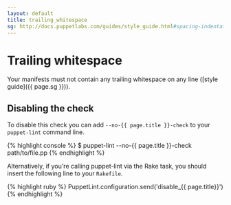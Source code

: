 ```yaml
---
layout: default
title: trailing_whitespace
sg: http://docs.puppetlabs.com/guides/style_guide.html#spacing-indentation--whitespace
---
```


# Trailing whitespace

Your manifests must not contain any trailing whitespace on any line
([style guide]({{ page.sg }})).

## Disabling the check

To disable this check you can add `--no-{{ page.title }}-check` to your
`puppet-lint` command line.

{% highlight console %}
$ puppet-lint --no-{{ page.title }}-check path/to/file.pp
{% endhighlight %}

Alternatively, if you're calling puppet-lint via the Rake task, you should
insert the following line to your `Rakefile`.

{% highlight ruby %}
PuppetLint.configuration.send('disable_{{ page.title}}')
{% endhighlight %}
